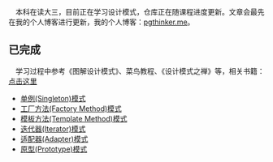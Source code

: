 &emsp;本科在读大三，目前正在学习设计模式，仓库正在随课程进度更新。文章会最先在我的个人博客进行更新，我的个人博客：[pgthinker.me](https://pgthinker.me)。


## 已完成

&emsp;学习过程中参考《图解设计模式》、菜鸟教程、《设计模式之禅》等，相关书籍：[点击这里](https://github.com/NingNing0111/java-design-patterns/tree/master/books)

- [单例(Singleton)模式](https://pgthinker.me/2023/10/13/23%e7%a7%8d%e5%b8%b8%e7%94%a8%e8%ae%be%e8%ae%a1%e6%a8%a1%e5%bc%8f-%e5%8d%95%e4%be%8bsingleton%e6%a8%a1%e5%bc%8f/)
- [工厂方法(Factory Method)模式](https://pgthinker.me/2023/10/13/23%e7%a7%8d%e5%b8%b8%e7%94%a8%e8%ae%be%e8%ae%a1%e6%a8%a1%e5%bc%8f-%e5%b7%a5%e5%8e%82%e6%96%b9%e6%b3%95factory-method%e6%a8%a1%e5%bc%8f/)
- [模板方法(Template Method)模式](https://pgthinker.me/2023/10/13/23%e7%a7%8d%e5%b8%b8%e7%94%a8%e8%ae%be%e8%ae%a1%e6%a8%a1%e5%bc%8f-%e6%a8%a1%e6%9d%bf%e6%96%b9%e6%b3%95template-method%e6%a8%a1%e5%bc%8f/)
- [迭代器(Iterator)模式](https://pgthinker.me/2023/10/13/23%e7%a7%8d%e5%b8%b8%e7%94%a8%e8%ae%be%e8%ae%a1%e6%a8%a1%e5%bc%8f-%e8%bf%ad%e4%bb%a3%e5%99%a8iterator%e6%a8%a1%e5%bc%8f/)
- [适配器(Adapter)模式](https://pgthinker.me/2023/10/13/23%e7%a7%8d%e5%b8%b8%e7%94%a8%e8%ae%be%e8%ae%a1%e6%a8%a1%e5%bc%8f-%e9%80%82%e9%85%8d%e5%99%a8adapter%e6%a8%a1%e5%bc%8f/)
- [原型(Prototype)模式](https://pgthinker.me/2023/10/13/23%e7%a7%8d%e5%b8%b8%e7%94%a8%e8%ae%be%e8%ae%a1%e6%a8%a1%e5%bc%8f-%e5%8e%9f%e5%9e%8bprototype%e6%a8%a1%e5%bc%8f/)